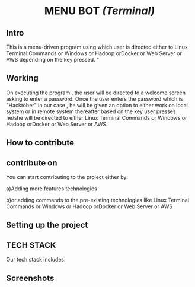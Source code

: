 <div align='center'>
    <h1> MENU BOT <i>(Terminal)</i></h1>
</div>


## Intro
This is a menu-driven program using  which user is directed  either to Linux Terminal Commands or Windows or Hadoop orDocker or Web Server or AWS depending on the key pressed.
	      " 

## Working
On executing the program , the user will be directed to a welcome screen asking to enter a password. Once the user enters the password which is "Hacktober" in our case , he will be given an option to either work on local system or in remote system thereafter based on the key user presses he/she will be directed to either Linux Terminal Commands or Windows or Hadoop orDocker or Web Server or AWS.

## How to contribute

## contribute on
You can start contributing to the project either by:

a)Adding more features technologies 

b)or adding commands to the pre-existing technologies like Linux Terminal Commands or Windows or Hadoop orDocker or Web Server or AWS

## Setting up the project


## TECH STACK

Our tech stack includes:




## Screenshots

